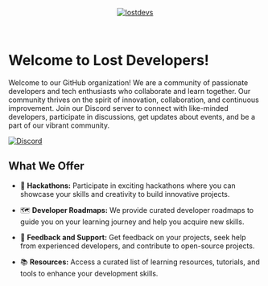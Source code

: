 <p align="center">
  <a href="https://discord.gg/AxqhxUme9v">
    <img src="https://cdn.discordapp.com/attachments/1131148028800151640/1133712908816240640/HEAD.png"  alt="lostdevs">
  </a>
</p>

<br>

# Welcome to Lost Developers!

Welcome to our GitHub organization! We are a community of passionate developers and tech enthusiasts who collaborate and learn together. Our community thrives on the spirit of innovation, collaboration, and continuous improvement.
Join our Discord server to connect with like-minded developers, participate in discussions, get updates about events, and be a part of our vibrant community. 

[![Discord](https://img.shields.io/discord/1131148027747381258?color=7289da&label=Discord&logo=discord&logoColor=white)](https://discord.gg/AxqhxUme9v)

## What We Offer

- 🚀 **Hackathons:** Participate in exciting hackathons where you can showcase your skills and creativity to build innovative projects.

- 🗺️ **Developer Roadmaps:** We provide curated developer roadmaps to guide you on your learning journey and help you acquire new skills.

- 💬 **Feedback and Support:** Get feedback on your projects, seek help from experienced developers, and contribute to open-source projects.

- 📚 **Resources:** Access a curated list of learning resources, tutorials, and tools to enhance your development skills.





